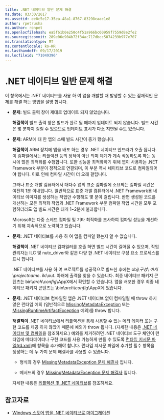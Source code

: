 ```yaml
---
title: .NET 네이티브 일반 문제 해결
ms.date: 03/30/2017
ms.assetid: ee8c5e17-35ea-48a1-8767-83298caac1e8
author: rpetrusha
ms.author: ronpet
ms.openlocfilehash: ea5f61b0e250c4f51a966bc60959f7559d8e2fe2
ms.sourcegitcommit: 289e06e904b72f34ac717dbcc5074239b977e707
ms.translationtype: MT
ms.contentlocale: ko-KR
ms.lasthandoff: 09/17/2019
ms.locfileid: "71049396"
---
```

# <a name="net-native-general-troubleshooting"></a>.NET 네이티브 일반 문제 해결

이 항목에서는 .NET 네이티브를 사용 하 여 앱을 개발할 때 발생할 수 있는 잠재적인 문제를 해결 하는 방법을 설명 합니다.

- **문제:** 빌드 출력 창이 제대로 업데이트 되지 않았습니다.

  **해결책이** 빌드 출력 창은 빌드가 완료 될 때까지 업데이트 되지 않습니다. 빌드 시간은 몇 분까지 걸릴 수 있으므로 업데이트 표시가 다소 지연될 수도 있습니다.

- **문제:** ARM에 대 한 앱의 소매 빌드 시간이 증가 했습니다.

  **해결책이** ARM 장치에 앱을 배포 하는 경우 .NET 네이티브 인프라가 호출 됩니다. 이 컴파일에서는 리플렉션 등의 정적이 아닌 의미 체계가 계속 작동하도록 하는 동시에 많은 최적화를 수행합니다. 또한 성능을 최적화하기 위해 앱이 사용하는 .NET Framework 부분이 정적으로 연결되며, 이 부분 역시 네이티브 코드로 컴파일되어야 합니다. 이로 인해 컴파일 시간이 더 오래 걸립니다.

  그러나 표준 개발 컴퓨터에서 대다수 앱의 표준 컴파일에 소요되는 컴파일 시간은 여전히 1분 이내입니다.  일반적으로 표준 개발 컴퓨터에서 .NET Framework용 네이티브 이미지를 생성하는 작업만 수행해도 몇 분이 걸립니다.  반면 생성된 코드를 개선하는 모든 최적화 작업과 .NET Framework 부분 컴파일 작업 시간을 모두 포함하더라도 앱 빌드 시간은 대개 1~2분에 불과합니다.

  Microsoft는 다중 스레드 컴파일 및 기타 최적화를 조사하여 컴파일 성능을 개선하기 위해 지속적으로 노력하고 있습니다.

- **문제:** .NET 네이티브를 사용 하 여 앱을 컴파일 했는지 알 수 없습니다.

  **해결책이** .NET 네이티브 컴파일러를 호출 하면 빌드 시간이 길어질 수 있으며, 작업 관리자는 ILC 및 nutc_driver와 같은 다양 한 .NET 네이티브 구성 요소 프로세스를 표시 합니다.

  .NET 네이티브를 사용 하 여 프로젝트를 성공적으로 빌드한 후에는 obj\\*구성*\ *아치*\\*projectname*. ilc\out. 아래에 출력을 찾을 수 있습니다.  최종 네이티브 패키지 콘텐츠는 bin\\*arch*\\*config*\AppX에서 확인할 수 있습니다. 앱을 배포한 경우 최종 네이티브 패키지 콘텐츠는 \bin\\*arch*\\*config*\AppX에 있습니다.

- **문제:** .NET 네이티브 컴파일된 앱은 .NET 네이티브 없이 컴파일될 때 throw 하지 않은 런타임 예외 (일반적으로 [MissingMetadataException](missingmetadataexception-class-net-native.md) 또는 [MissingRuntimeArtifactException](missingruntimeartifactexception-class-net-native.md) 예외)를 throw 합니다.

  **해결책이** .NET 네이티브에서 리플렉션을 통해 사용할 수 있는 메타 데이터 또는 구현 코드를 제공 하지 않았기 때문에 예외가 throw 됩니다. (자세한 내용은 [.NET 네이티브 및 컴파일](net-native-and-compilation.md)을 참조하세요.) 예외를 제거하려면 .NET 네이티브 도구 체인이 런타임에 메타데이터나 구현 코드를 사용 가능하게 만들 수 있도록 [런타임 지시문 파일(rd.xml)](runtime-directives-rd-xml-configuration-file-reference.md)에 항목을 추가해야 합니다. 런타임 지시문 파일에 추가할 필수 항목을 생성하는 데 두 가지 문제 해결사를 사용할 수 있습니다.

  - 형식의 경우 [MissingMetadataException 문제 해결사](https://dotnet.github.io/native/troubleshooter/type.html) 입니다.

  - 메서드의 경우 [MissingMetadataException 문제 해결사](https://dotnet.github.io/native/troubleshooter/method.html) 입니다.

  자세한 내용은 [리플렉션 및 .NET 네이티브](reflection-and-net-native.md)를 참조하세요.

## <a name="see-also"></a>참고자료

- [Windows 스토어 앱을 .NET 네이티브로 마이그레이션](migrating-your-windows-store-app-to-net-native.md)
